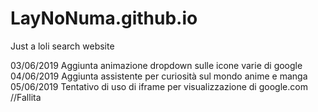 # LayNoNuma.github.io
Just a loli search website


03/06/2019
  Aggiunta animazione dropdown sulle icone varie di google
04/06/2019
  Aggiunta assistente per curiosità sul mondo anime e manga
05/06/2019
  Tentativo di uso di iframe per visualizzazione di google.com //Fallita
